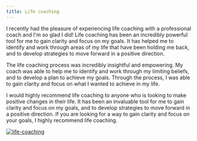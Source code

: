 ```yaml
---
title: Life coaching
---
```


I recently had the pleasure of experiencing life coaching with a professional coach and I'm so glad I did! Life coaching has been an incredibly powerful tool for me to gain clarity and focus on my goals. It has helped me to identify and work through areas of my life that have been holding me back, and to develop strategies to move forward in a positive direction.

The life coaching process was incredibly insightful and empowering. My coach was able to help me to identify and work through my limiting beliefs, and to develop a plan to achieve my goals. Through the process, I was able to gain clarity and focus on what I wanted to achieve in my life.

I would highly recommend life coaching to anyone who is looking to make positive changes in their life. It has been an invaluable tool for me to gain clarity and focus on my goals, and to develop strategies to move forward in a positive direction. If you are looking for a way to gain clarity and focus on your goals, I highly recommend life coaching.

[![life-coaching](<https://dabuttonfactory.com/button.png?t=CHECK+SERVICE&f=Noto+Sans-Bold&ts=26&tc=fff&hp=45&vp=20&c=11&bgt=unicolored&bgc=4bd42f>)](<https://londonexpertfinder.com/link>)